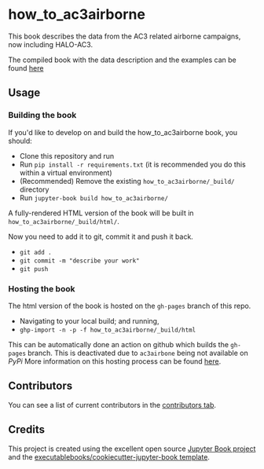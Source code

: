 # how_to_ac3airborne

This book describes the data from the AC3 related airborne campaigns, now including HALO-AC3.

The compiled book with the data description and the examples can be found [here](https://igmk.github.io/how_to_ac3airborne/intro.html)

## Usage


### Building the book

If you'd like to develop on and build the how_to_ac3airborne book, you should:

- Clone this repository and run
- Run `pip install -r requirements.txt` (it is recommended you do this within a virtual environment)
- (Recommended) Remove the existing `how_to_ac3airborne/_build/` directory
- Run `jupyter-book build how_to_ac3airborne/`

A fully-rendered HTML version of the book will be built in `how_to_ac3airborne/_build/html/`.

Now you need to add it to git, commit it and push it back.

- `git add .`
- `git commit -m "describe your work"`
- `git push`
 
### Hosting the book

The html version of the book is hosted on the `gh-pages` branch of this repo.

- Navigating to your local build; and running,
- `ghp-import -n -p -f how_to_ac3airborne/_build/html`

This can be automatically done an action on github which builds the `gh-pages` branch. This is deactivated due to `ac3airbone` being not available on *PyPi* More information on this hosting process can be found [here](https://jupyterbook.org/publish/gh-pages.html#manually-host-your-book-with-github-pages).

## Contributors

You can see a list of current contributors in the [contributors tab](https://github.com/mariomech/how_to_ac3airborne/graphs/contributors).

## Credits

This project is created using the excellent open source [Jupyter Book project](https://jupyterbook.org/) and the [executablebooks/cookiecutter-jupyter-book template](https://github.com/executablebooks/cookiecutter-jupyter-book).
